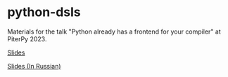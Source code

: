 # python-dsls

Materials for the talk "Python already has a frontend for your compiler" at PiterPy 2023.

[Slides](https://github.com/true-grue/python-dsls/blob/main/python_dsls_eng.pdf)

[Slides (In Russian)](https://github.com/true-grue/python-dsls/blob/main/python_dsls.pdf)
